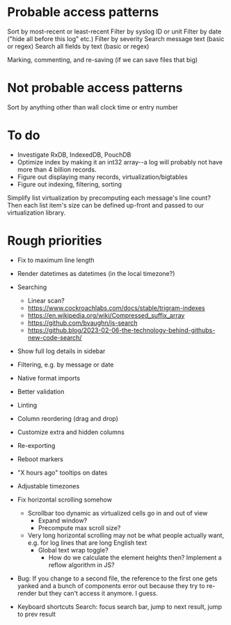 # Probable access patterns

Sort by most-recent or least-recent
Filter by syslog ID or unit
Filter by date ("hide all before this log" etc.)
Filter by severity
Search message text (basic or regex)
Search all fields by text (basic or regex)


Marking, commenting, and re-saving (if we can save files that big)


# Not probable access patterns

Sort by anything other than wall clock time or entry number




# To do

- Investigate RxDB, IndexedDB, PouchDB
- Optimize index by making it an int32 array--a log will probably not have more than 4 billion records.
- Figure out displaying many records, virtualization/bigtables
- Figure out indexing, filtering, sorting


Simplify list virtualization by precomputing each message's line count? Then each list item's size can be defined up-front and passed to our virtualization library.



# Rough priorities

- Fix to maximum line length

- Render datetimes as datetimes (in the local timezone?)
- Searching
    - Linear scan?
    - https://www.cockroachlabs.com/docs/stable/trigram-indexes
    - https://en.wikipedia.org/wiki/Compressed_suffix_array
    - https://github.com/bvaughn/js-search
    - https://github.blog/2023-02-06-the-technology-behind-githubs-new-code-search/

- Show full log details in sidebar

- Filtering, e.g. by message or date

- Native format imports
- Better validation

- Linting

- Column reordering (drag and drop)
- Customize extra and hidden columns

- Re-exporting

- Reboot markers

- "X hours ago" tooltips on dates
- Adjustable timezones

- Fix horizontal scrolling somehow
    - Scrollbar too dynamic as virtualized cells go in and out of view
        - Expand window?
        - Precompute max scroll size?
    - Very long horizontal scrolling may not be what people actually want, e.g. for log lines that are long English text
        - Global text wrap toggle?
            - How do we calculate the element heights then? Implement a reflow algorithm in JS?

- Bug: If you change to a second file, the reference to the first one gets yanked and a bunch of components error out because they try to re-render but they can't access it anymore. I guess.


- Keyboard shortcuts
    Search: focus search bar, jump to next result, jump to prev result
